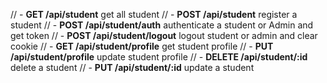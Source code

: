 // - **GET /api/student** get all student
// - **POST /api/student** register a student
// - **POST /api/student/auth** authenticate a student or Admin and get token
// - **POST /api/student/logout** logout student or admin and clear cookie
// - **GET /api/student/profile** get student profile
// - **PUT /api/student/profile** update student profile
// - **DELETE /api/student/:id** delete a student
// - **PUT /api/student/:id** update a student
